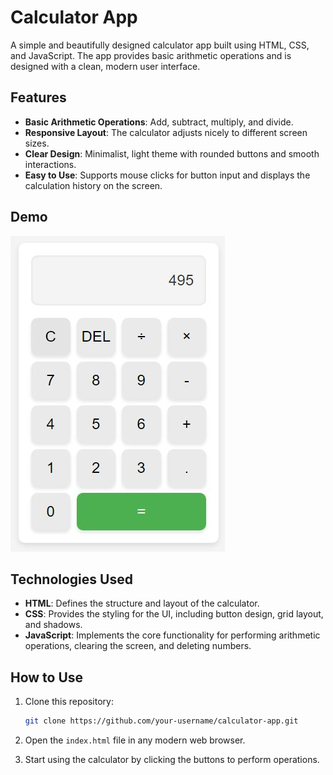 # Calculator App

A simple and beautifully designed calculator app built using HTML, CSS, and JavaScript. The app provides basic arithmetic operations and is designed with a clean, modern user interface.

## Features

- **Basic Arithmetic Operations**: Add, subtract, multiply, and divide.
- **Responsive Layout**: The calculator adjusts nicely to different screen sizes.
- **Clear Design**: Minimalist, light theme with rounded buttons and smooth interactions.
- **Easy to Use**: Supports mouse clicks for button input and displays the calculation history on the screen.

## Demo

![Calculator Demo](demo/demo.jpg)

## Technologies Used

- **HTML**: Defines the structure and layout of the calculator.
- **CSS**: Provides the styling for the UI, including button design, grid layout, and shadows.
- **JavaScript**: Implements the core functionality for performing arithmetic operations, clearing the screen, and deleting numbers.

## How to Use

1. Clone this repository:

    ```bash
    git clone https://github.com/your-username/calculator-app.git
    ```

2. Open the `index.html` file in any modern web browser.

3. Start using the calculator by clicking the buttons to perform operations.
